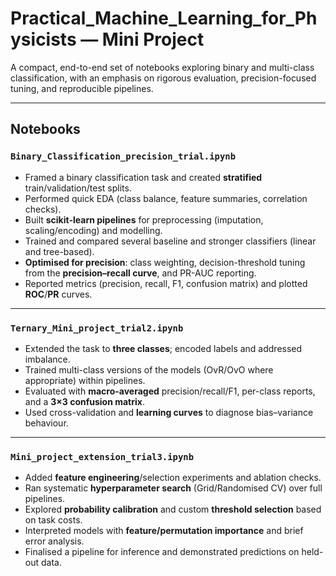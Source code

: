 # Practical_Machine_Learning_for_Physicists — Mini Project

A compact, end-to-end set of notebooks exploring binary and multi-class classification, with an emphasis on rigorous evaluation, precision-focused tuning, and reproducible pipelines.

---

## Notebooks

### `Binary_Classification_precision_trial.ipynb`
- Framed a binary classification task and created **stratified** train/validation/test splits.
- Performed quick EDA (class balance, feature summaries, correlation checks).
- Built **scikit-learn pipelines** for preprocessing (imputation, scaling/encoding) and modelling.
- Trained and compared several baseline and stronger classifiers (linear and tree-based).
- **Optimised for precision**: class weighting, decision-threshold tuning from the **precision–recall curve**, and PR-AUC reporting.
- Reported metrics (precision, recall, F1, confusion matrix) and plotted **ROC**/**PR** curves.

---

### `Ternary_Mini_project_trial2.ipynb`
- Extended the task to **three classes**; encoded labels and addressed imbalance.
- Trained multi-class versions of the models (OvR/OvO where appropriate) within pipelines.
- Evaluated with **macro-averaged** precision/recall/F1, per-class reports, and a **3×3 confusion matrix**.
- Used cross-validation and **learning curves** to diagnose bias–variance behaviour.

---

### `Mini_project_extension_trial3.ipynb`
- Added **feature engineering**/selection experiments and ablation checks.
- Ran systematic **hyperparameter search** (Grid/Randomised CV) over full pipelines.
- Explored **probability calibration** and custom **threshold selection** based on task costs.
- Interpreted models with **feature/permutation importance** and brief error analysis.
- Finalised a pipeline for inference and demonstrated predictions on held-out data.
